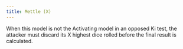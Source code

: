 ```yaml
---
title: Mettle (X)
---
```

When this model is not the Activating model in an opposed Ki test, the attacker must discard its X highest dice rolled before the final result is calculated.  